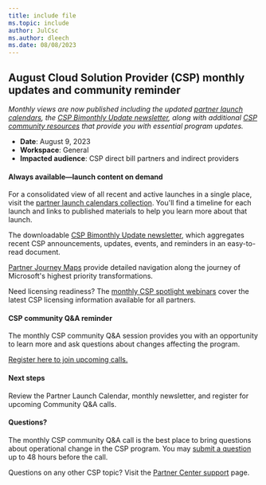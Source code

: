 ```yaml
---
title: include file
ms.topic: include
author: JulCsc
ms.author: dleech
ms.date: 08/08/2023
---
```


## August Cloud Solution Provider (CSP) monthly updates and community reminder

_Monthly views are now published including the updated [partner launch calendars](https://partner.microsoft.com/resources/collection/partner-launch-calendar#/), the [CSP Bimonthly Update newsletter](https://partner.microsoft.com/resources/collection/csp-monthly-update#/), along with additional [CSP community resources](https://partner.microsoft.com/resources/collection/csp-community-collection#/) that provide you with essential program updates._

- **Date**: August 9, 2023
- **Workspace**: General
- **Impacted audience**: CSP direct bill partners and indirect providers

#### Always available—launch content on demand

For a consolidated view of all recent and active launches in a single place, visit the [partner launch calendars collection](https://partner.microsoft.com/resources/collection/partner-launch-calendar#/). You'll find a timeline for each launch and links to published materials to help you learn more about that launch.

The downloadable [CSP Bimonthly Update newsletter](https://partner.microsoft.com/resources/collection/csp-monthly-update#/), which aggregates recent CSP announcements, updates, events, and reminders in an easy-to-read document.

[Partner Journey Maps](https://partner.microsoft.com/resources/assets#/?search=partner%20journey%20map&sort=updated) provide detailed navigation along the journey of Microsoft's highest priority transformations.

Need licensing readiness? The [monthly CSP spotlight webinars](https://commercial_licensing.eventbuilder.com/YearToDate_ALL) cover the latest CSP licensing information available for all partners.

#### CSP community Q&A reminder

The monthly CSP community Q&A session provides you with an opportunity to learn more and ask questions about changes affecting the program.

[Register here to join upcoming calls.](https://globalpbocomm.eventbuilder.com/GlobalCSP?source=ReminderComm)

#### Next steps

Review the Partner Launch Calendar, monthly newsletter, and register for upcoming Community Q&A calls.

#### Questions?

The monthly CSP community Q&A call is the best place to bring questions about operational change in the CSP program. You may [submit a question](https://forms.office.com/Pages/ResponsePage.aspx?id=v4j5cvGGr0GRqy180BHbRxPCM-dj381FjgaymDol2YRUMzVUNE5VRDU0RzlOSVBQUEhFSFhRU05HWCQlQCN0PWcu) up to 48 hours before the call.

Questions on any other CSP topic? Visit the [Partner Center support](https://partner.microsoft.com/support/?stage=1) page.
